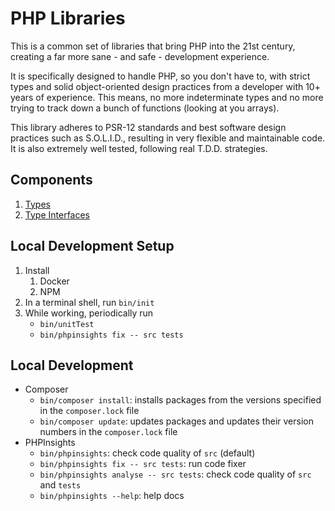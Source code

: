 # PHP Libraries

This is a common set of libraries that bring PHP into the 21st century, creating a far more sane - and safe - development experience.

It is specifically designed to handle PHP, so you don't have to, with strict types and solid object-oriented design practices from a developer with 10+ years of experience. This means, no more indeterminate types and no more trying to track down a bunch of functions (looking at you arrays).

This library adheres to PSR-12 standards and best software design practices such as S.O.L.I.D., resulting in very flexible and maintainable code. It is also extremely well tested, following real T.D.D. strategies.

## Components

1. [Types](./src/Type)
2. [Type Interfaces](./src/TypeInterface)

## Local Development Setup
1. Install
   1. Docker
   2. NPM
2. In a terminal shell, run `bin/init`
3. While working, periodically run
   * `bin/unitTest`
   * `bin/phpinsights fix -- src tests`

## Local Development
* Composer
  * `bin/composer install`: installs packages from the versions specified in the `composer.lock` file
  * `bin/composer update`: updates packages and updates their version numbers in the `composer.lock` file
* PHPInsights
  * `bin/phpinsights`: check code quality of `src` (default)
  * `bin/phpinsights fix -- src tests`: run code fixer
  * `bin/phpinsights analyse -- src tests`: check code quality of `src` and `tests`
  * `bin/phpinsights --help`: help docs